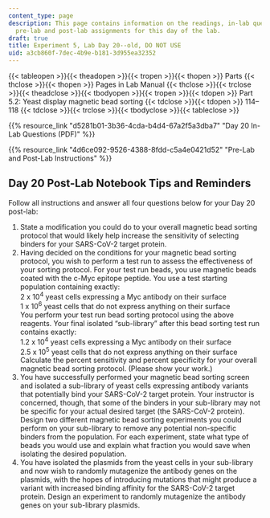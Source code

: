 ```yaml
---
content_type: page
description: This page contains information on the readings, in-lab questions, and
  pre-lab and post-lab assignments for this day of the lab.
draft: true
title: Experiment 5, Lab Day 20--old, DO NOT USE
uid: a3cb860f-7dec-4b9e-b181-3d955ea32352
---
```

{{< tableopen >}}{{< theadopen >}}{{< tropen >}}{{< thopen >}}
Parts
{{< thclose >}}{{< thopen >}}
Pages in Lab Manual
{{< thclose >}}{{< trclose >}}{{< theadclose >}}{{< tbodyopen >}}{{< tropen >}}{{< tdopen >}}
Part 5.2: Yeast display magnetic bead sorting
{{< tdclose >}}{{< tdopen >}}
114–118
{{< tdclose >}}{{< trclose >}}{{< tbodyclose >}}{{< tableclose >}}

{{% resource_link "d5281b01-3b36-4cda-b4d4-67a2f5a3dba7" "Day 20 In-Lab Questions (PDF)" %}}

{{% resource_link "4d6ce092-9526-4388-8fdd-c5a4e0421d52" "Pre-Lab and Post-Lab Instructions" %}}

## Day 20 Post-Lab Notebook Tips and Reminders

Follow all instructions and answer all four questions below for your Day 20 post-lab:

1. State a modification you could do to your overall magnetic bead sorting protocol that would likely help increase the sensitivity of selecting binders for your SARS-CoV-2 target protein. 
2. Having decided on the conditions for your magnetic bead sorting protocol, you wish to perform a test run to assess the effectiveness of your sorting protocol. For your test run beads, you use magnetic beads coated with the c-Myc epitope peptide. You use a test starting population containing exactly:          
    2 x 10<sup>4</sup> yeast cells expressing a Myc antibody on their surface          
    1 x 10<sup>6</sup> yeast cells that do not express anything on their surface          
    You perform your test run bead sorting protocol using the above reagents. Your final isolated “sub-library” after this bead sorting test run contains exactly:          
    1.2 x 10<sup>4</sup> yeast cells expressing a Myc antibody on their surface          
    2.5 x 10<sup>5</sup> yeast cells that do not express anything on their surface          
    Calculate the percent sensitivity and percent specificity for your overall magnetic bead sorting protocol. (Please show your work.)
3. You have successfully performed your magnetic bead sorting screen and isolated a sub-library of yeast cells expressing antibody variants that potentially bind your SARS-CoV-2 target protein. Your instructor is concerned, though, that some of the binders in your sub-library may not be specific for your actual desired target (the SARS-CoV-2 protein).          
    Design two different magnetic bead sorting experiments you could perform on your sub-library to remove any potential non-specific binders from the population. For each experiment, state what type of beads you would use and explain what fraction you would save when isolating the desired population. 
4. You have isolated the plasmids from the yeast cells in your sub-library and now wish to randomly mutagenize the antibody genes on the plasmids, with the hopes of introducing mutations that might produce a variant with increased binding affinity for the SARS-CoV-2 target protein. Design an experiment to randomly mutagenize the antibody genes on your sub-library plasmids.